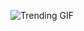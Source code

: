 
<!-- GIF_SECTION -->
![Trending GIF](https://media2.giphy.com/media/v1.Y2lkPThiYjIxNzcyMDZjeXhhMG5yeTEzeWxxamxsYjFtazNuZmxkYmh2NXc3Ymp0N3Z2eSZlcD12MV9naWZzX3NlYXJjaCZjdD1n/DPGX0o6YqNwbVC4sB1/giphy.gif)
<!-- END_GIF_SECTION -->
